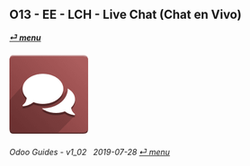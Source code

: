 ## O13 - EE - LCH - Live Chat (Chat en Vivo)
#### [_&#x23CE; menu_](/en-uk/o13/ee/en-uk-o13-ee-guides-menu.md)  
### ![lvc](/doc/img/im_livechat.png)
	
###### Odoo Guides - v1_02 &nbsp; 2019-07-28  [_&#x23CE; menu_](/en-uk/o13/ee/en-uk-o13-ee-guides-menu.md)  
